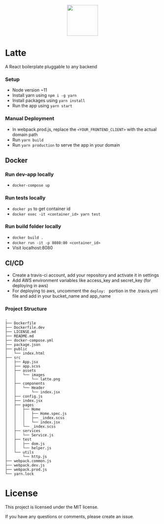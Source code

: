 <p align="center">
  <img width="100" src="https://raw.githubusercontent.com/msintaha/latte/master/src/assets/images/latte.png">
</p>

# Latte
A React boilerplate pluggable to any backend

### Setup
- Node version ~11
- Install yarn using `npm i -g yarn`
- Install packages using `yarn install`
- Run the app using `yarn start`

### Manual Deployment
- In webpack.prod.js, replace the `<YOUR_FRONTEND_CLIENT>` with the actual domain path
- Run `yarn build`
- Run `yarn production` to serve the app in your domain

## Docker
### Run dev-app locally
- `docker-compose up`
### Run tests locally
- `docker ps` to get container id
- `docker exec -it <container_id> yarn test`
### Run build folder locally
- `docker build .`
- `docker run -it -p 8080:80 <container_id>`
- Visit localhost:8080

## CI/CD
- Create a travis-ci account, add your repository and activate it in settings
- Add AWS environment variables like access_key and secret_key (for deploying in aws)
- For deploying to aws, uncomment the `deploy: ` portion in the .travis.yml file and add in your bucket_name and app_name

### Project Structure

```
.
├── Dockerfile
├── Dockerfile.dev
├── LICENSE.md
├── README.md
├── docker-compose.yml
├── package.json
├── public
│   └── index.html
├── src
│   ├── App.jsx
│   ├── app.scss
│   ├── assets
│   │   └── images
│   │       └── latte.png
│   ├── components
│   │   └── Header
│   │       └── index.jsx
│   ├── config.js
│   ├── index.jsx
│   ├── pages
│   │   ├── Home
│   │   │   ├── Home.spec.js
│   │   │   ├── _index.scss
│   │   │   └── index.jsx
│   │   └── _index.scss
│   ├── services
│   │   └── Service.js
│   ├── test
│   │   ├── dom.js
│   │   └── helper.js
│   └── utils
│       └── http.js
├── webpack.common.js
├── webpack.dev.js
├── webpack.prod.js
└── yarn.lock
```

# License
This project is licensed under the MIT license.

If you have any questions or comments, please create an issue.
